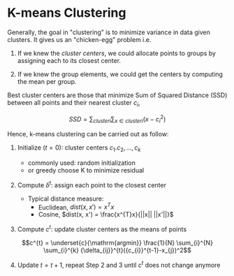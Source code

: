 # K-means Clustering

Generally, the goal in "clustering" is to minimize variance in data given clusters. It gives us an "chicken-egg" problem i.e. 

1. If we knew the *cluster centers*, we could allocate points to groups by assigning each to its closest center.

2. If we knew the group elements, we could get the centers by computing the mean per group.

Best cluster centers are those that minimize Sum of Squared Distance (SSD) between all points and their nearest cluster $c_{i}$,

```math
SSD = \sum_{cluster i} \sum_{x \in cluster i} ( x - {c_{i}}^2)
```

Hence, k-means clustering can be carried out as follow:

1. Initialize $(t = 0)$: cluster centers $c_{1}. c_{2},...,c_{k}$
     - commonly used: random initialization 
     - or greedy choose K to minimize residual

2. Compute $\delta^{t}$: assign each point to the closest center
     - Typical distance measure:
          - Euclidean, $dist(x, x') = x^{T}x$
          - Cosine, $dist(x, x') = \frac{x^{T}x}{||x|| ||x'||}$

3. Compute $c^{t}$: update cluster centers as the means of points
```math
c^{t} = \underset{c}{\mathrm{argmin}} \frac{1}{N} \sum_{i}^{N} \sum_{i}^{k} {\delta_{ij}}^{t}({c_{i}}^{t-1}-x_{j})^2
```

4. Update $t=t+1$, repeat Step 2 and 3 until $c^{t}$ does not change anymore

